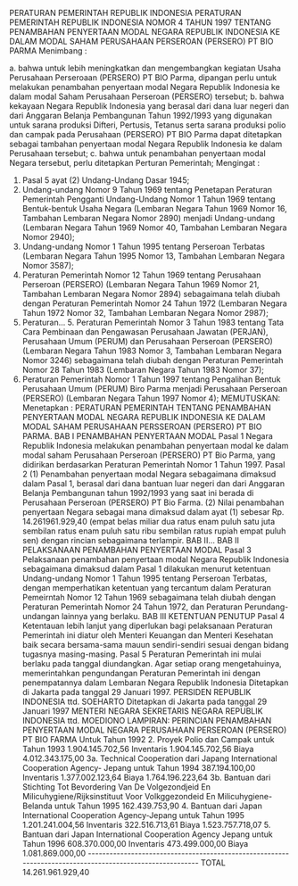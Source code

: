  PERATURAN PEMERINTAH REPUBLIK INDONESIA PERATURAN PEMERINTAH REPUBLIK INDONESIA NOMOR 4 TAHUN 1997 TENTANG PENAMBAHAN PENYERTAAN MODAL NEGARA REPUBLIK INDONESIA KE DALAM MODAL SAHAM PERUSAHAAN PERSEROAN (PERSERO) PT BIO PARMA
Menimbang :

a. bahwa untuk lebih meningkatkan dan mengembangkan kegiatan Usaha Perusahaan Perseroaan (PERSERO) PT BIO Parma, dipangan perlu untuk melakukan penambahan penyertaan modal Negara Republik Indonesia ke dalam modal Saham Perusahaan Perseroan (PERSERO) tersebut;
b. bahwa kekayaan Negara Republik Indonesia yang berasal dari dana luar negeri dan dari Anggaran Belanja Pembangunan Tahun 1992/1993 yang digunakan untuk sarana produksi Difteri, Pertusis, Tetanus serta sarana produksi polio dan campak pada Perusahaan (PERSERO) PT BIO Parma dapat ditetapkan sebagai tambahan penyertaan modal Negara Republik Indonesia ke dalam Perusahaan tersebut;
c. bahwa untuk penambahan penyertaan modal Negara tersebut, perlu ditetapkan Perturan Pemerintah;
Mengingat :

1. Pasal 5 ayat (2) Undang-Undang Dasar 1945;
2. Undang-undang Nomor 9 Tahun 1969 tentang Penetapan Peraturan Pemerintah Pengganti Undang-Undang Nomor 1 Tahun 1969 tentang Bentuk-bentuk Usaha Negara (Lembaran Negara Tahun 1969 Nomor 16, Tambahan Lembaran Negara Nomor 2890) menjadi Undang-undang (Lembaran Negara Tahun 1969 Nomor 40, Tambahan Lembaran Negara Nomor 2940);
3. Undang-undang Nomor 1 Tahun 1995 tentang Perseroan Terbatas (Lembaran Negara Tahun 1995 Nomor 13, Tambahan Lembaran Negara Nomor 3587);
4. Peraturan Pemerintah Nomor 12 Tahun 1969 tentang Perusahaan Perseroan (PERSERO) (Lembaran Negara Tahun 1969 Nomor 21, Tambahan Lembaran Negara Nomor 2894) sebagaimana telah diubah dengan Peraturan Pemerintah Nomor 24 Tahun 1972 (Lembaran Negara Tahun 1972 Nomor 32, Tambahan Lembaran Negara Nomor 2987);
5. Peraturan… 5. Peraturan Pemerintah Nomor 3 Tahun 1983 tentang Tata Cara Pembinaan dan Pengawasan Perusahaan Jawatan (PERJAN), Perusahaan Umum (PERUM) dan Perusahaan Perseroan (PERSERO) (Lembaran Negara Tahun 1983 Nomor 3, Tambahan Lembaran Negara Nomor 3246) sebagaimana telah diubah dengan Peraturan Pemerintah Nomor 28 Tahun 1983 (Lembaran Negara Tahun 1983 Nomor 37);
6. Peraturan Pemerintah Nomor 1 Tahun 1997 tentang Pengalihan Bentuk Perusahaan Umum (PERUM) Biro Parma menjadi Perusahaan Perseroan (PERSERO) (Lembaran Negara Tahun 1997 Nomor 4);
MEMUTUSKAN:
 Menetapkan : PERATURAN PEMERINTAH TENTANG PENAMBAHAN PENYERTAAN MODAL NEGARA REPUBLIK INDONESIA KE DALAM MODAL SAHAM PERUSAHAAN PERSSEROAN (PERSERO) PT BIO PARMA.
BAB I PENAMBAHAN PENYERTAAN MODAL
Pasal 1
Negara Republik Indonesia melakukan penambahan penyertaan modal ke dalam modal saham Perusahaan Perseroan (PERSERO) PT Bio Parma, yang didirikan berdasarkan Peraturan Pemerintah Nomor 1 Tahun 1997.
Pasal 2
(1) Penambahan penyertaan modal Negara sebagaimana dimaksud dalam Pasal 1, berasal dari dana bantuan luar negeri dan dari Anggaran Belanja Pembangunan tahun 1992/1993 yang saat ini berada di Perusahaan Perseroan (PERSERO) PT Bio Farma.
(2) Nilai penambahan penyertaan Negara sebagai mana dimaksud dalam ayat (1) sebesar Rp. 14.261961.929,40 (empat belas miliar dua ratus enam puluh satu juta sembilan ratus enam puluh satu ribu sembilan ratus rupiah empat puluh sen) dengan rincian sebagaimana terlampir. BAB II…
BAB II PELAKSANAAN PENAMBAHAN PENYERTAAN MODAL
Pasal 3
Pelaksanaan penambahan penyertaan modal Negara Republik Indonesia sebagaimana dimaksud dalam Pasal 1 dilakukan menurut ketentuan Undang-undang Nomor 1 Tahun 1995 tentang Perseroan Terbatas, dengan memperhatikan ketentuan yang tercantum dalam Peraturan Pemeirntah Nomor 12 Tahun 1969 sebagaimana telah diubah dengan Peraturan Pemerintah Nomor 24 Tahun 1972, dan Peraturan Perundang-undangan lainnya yang berlaku.
BAB III KETENTUAN PENUTUP
Pasal 4
Ketentauan lebih lanjut yang diperlukan bagi pelaksanaan Peraturan Pemerintah ini diatur oleh Menteri Keuangan dan Menteri Kesehatan baik secara bersama-sama mauun sendiri-sendiri sesuai dengan bidang tugasnya masing-masing.
Pasal 5
Peraturan Pemerintah ini mulai berlaku pada tanggal diundangkan.
Agar setiap orang mengetahuinya, memerintahkan pengundangan Peraturan Pemerintah ini dengan penempatannya dalam Lembaran Negara Republik Indonesia Ditetapkan di Jakarta pada tanggal 29 Januari 1997. PERSIDEN REPUBLIK INDONESIA ttd. SOEHARTO Ditetapkan di Jakarta pada tanggal 29 Januari 1997 MENTERI NEGARA SEKRETARIS NEGARA REPUBLIK INDONESIA ttd. MOEDIONO LAMPIRAN: PERINCIAN PENAMBAHAN PENYERTAAN MODAL NEGARA PERUSAHAAN PERSEROAN (PERSERO) PT BIO FARMA Untuk Tahun 1992 2. Proyek Polio dan Campak untuk Tahun 1993 1.904.145.702,56 Inventaris 1.904.145.702,56 Biaya 4.012.343.175,00 3a. Technical Cooperation dari Japang International Cooperation Agency- Jepang untuk Tahun 1994 387.194.100,00 Inventaris 1.377.002.123,64 Biaya 1.764.196.223,64 3b. Bantuan dari Stichting Tot Bevordering Van De Volgezondjeid En Milicuhygiene/Rijksinstituut Voor Volkggezondeid En Milicuhygiene-Belanda untuk Tahun 1995 162.439.753,90 4. Bantuan dari Japan International Cooperation Agency-Jepang untuk Tahun 1995 1.201.241.004,56 Inventaris 322.516.713,61 Biaya 1.523.757.718,07 5. Bantuan dari Japan International Cooperation Agency Jepang untuk Tahun 1996 608.370.000,00 Inventaris 473.499.000,00 Biaya 1.081.869.000,00 --------------------------------------------------------------------------------------------------------- TOTAL 14.261.961.929,40